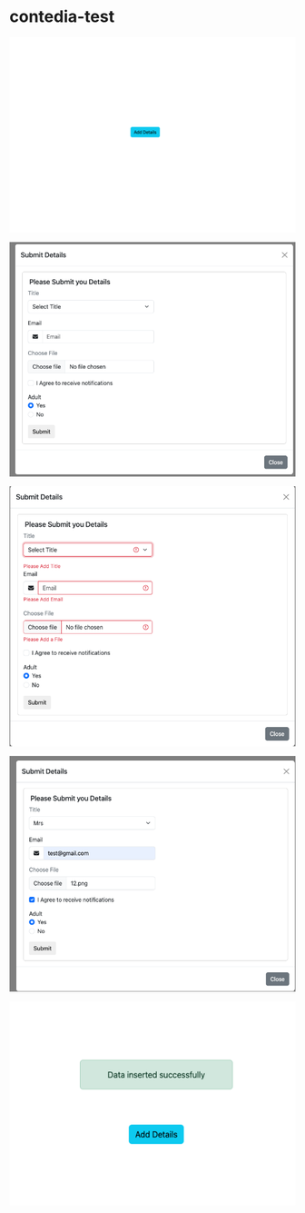 # contedia-test



![](images/1.png)

![](images/2.png)

![](images/3.png)

![](images/4.png)

![](images/5.png)
